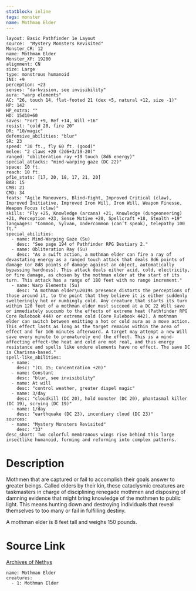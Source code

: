 ```yaml
---
statblock: inline
tags: monster
name: Mothman Elder
---
```

```statblock
layout: Basic Pathfinder 1e Layout
source:  "Mystery Monsters Revisited"
Monster_CR: 12
name: Mothman Elder
Monster_XP: 19200
alignment: CN
size: Large
type: monstrous humanoid
INI: +9
perception: +23
senses: "darkvision, see invisibility"
aura: "warp elements"
AC: "26, touch 14, flat-footed 21 (dex +5, natural +12, size -1)"
HP: 142
HP_extra: ""
HD: 15d10+60
saves: "Fort +9, Ref +14, Will +16"
resist: "cold 20, fire 20"
DR: "10/magic"
defensive_abilities: "blur"
SR: 23
speed: "30 ft., fly 60 ft. (good)"
melee: "2 claws +20 (2d6+3/19-20)"
ranged: "obliteration ray +19 touch (8d6 energy)"
special_attacks: "mind-warping gaze (DC 22)"
space: 10 ft.
reach: 10 ft.
pf1e_stats: [17, 20, 18, 17, 21, 20]
BAB: 15
CMB: 21
CMD: 34
feats: "Agile Maneuvers, Blind-Fight, Improved Critical (claw), Improved Initiative, Improved Iron Will, Iron Will, Weapon Finesse, Weapon Focus (claw)"
skills: "Fly +25, Knowledge (arcana) +21, Knowledge (dungeoneering) +21, Perception +23, Sense Motive +20, Spellcraft +18, Stealth +19"
languages: "Common, Sylvan, Undercommon (can’t speak), telepathy 100 ft."
special_abilities:
  - name: Mind-Warping Gaze (Su)
    desc: "See page 194 of Pathfinder RPG Bestiary 2."
  - name: Obliteration Ray (Su)
    desc: "As a swift action, a mothman elder can fire a ray of devastating energy as a ranged touch attack that deals 8d6 points of damage (or 8d8 points of damage against an object, automatically bypassing hardness). This attack deals either acid, cold, electricity, or fire damage, as chosen by the mothman elder at the start of its turn. This attack has a range of 180 feet with no range increment."
  - name: Warp Elements (Su)
    desc: "A mothman elder\u2019s presence distorts the perceptions of those around it, to the point that they believe it is either suddenly swelteringly hot or numbingly cold. Any creature that starts its turn within 120 feet of a mothman elder must succeed at a DC 22 Will save or immediately succumb to the effects of extreme heat (Pathfinder RPG Core Rulebook 444) or extreme cold (Core Rulebook 442). A mothman elder can switch between emitting a hot or cold aura as a move action. This effect lasts as long as the target remains within the area of effect and for 1d6 minutes afterward. A target may attempt a new Will save every minute to prematurely end the effect. This is a mind-affecting effect-the heat and cold are not real, and thus energy resistance and spells like endure elements have no effect. The save DC is Charisma-based."
spell-like_abilities:
  - name:
    desc: "(CL 15; Concentration +20)"
  - name: Constant
    desc: "blur, see invisibility"
  - name: At will
    desc: "control weather, greater dispel magic"
  - name: 3/day
    desc: "cloudkill (DC 20), hold monster (DC 20), phantasmal killer (DC 19), scrying (DC 19)"
  - name: 1/day
    desc: "earthquake (DC 23), incendiary cloud (DC 23)"
sources:
  - name: "Mystery Monsters Revisited"
    desc: "33"
desc_short: Two colorful membranous wings rise behind this large insectlike humanoid, forming and reforming into complex patterns.
```
# Description
Mothmen that are captured or fail to accomplish their goals answer to greater beings. Called elders by their kin, these cataclysmic creatures are taskmasters in charge of disciplining renegade mothmen and disposing of damning evidence that might bring knowledge of the mothmen to public light. This means hunting down and destroying individuals that reveal themselves to too many or fail in fulfilling destiny.

A mothman elder is 8 feet tall and weighs 150 pounds.
# Source Link
[Archives of Nethys](https://aonprd.com/MonsterDisplay.aspx?ItemName=Mothman%20Elder)
```encounter-table
name: Mothman Elder
creatures:
  - 1: Mothman Elder
```
